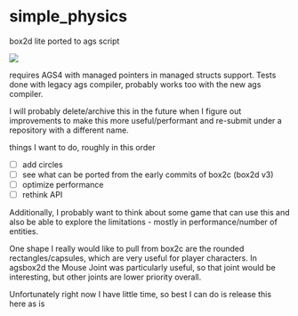 # simple_physics

box2d lite ported to ags script 

![](https://user-images.githubusercontent.com/2244442/234153243-03c043fe-654c-46d0-aadd-b3116c9de0d3.gif)

requires  AGS4 with managed pointers in managed structs support. Tests done with legacy ags compiler, probably works too with the new ags compiler.

I will probably delete/archive this in the future when I figure out improvements to make this more useful/performant and re-submit under a repository with a different name.

things I want to do, roughly in this order

- [ ] add circles 
- [ ] see what can be ported from the early commits of box2c (box2d v3)
- [ ] optimize performance
- [ ] rethink API

Additionally, I probably want to think about some game that can use this and also be able to explore the limitations - mostly in performance/number of entities.

One shape I really would like to pull from box2c are the rounded rectangles/capsules, which are very useful for player characters. In agsbox2d the Mouse Joint was particularly useful, so that joint would be interesting, but other joints are lower priority overall.

Unfortunately right now I have little time, so best I can do is release this here as is
